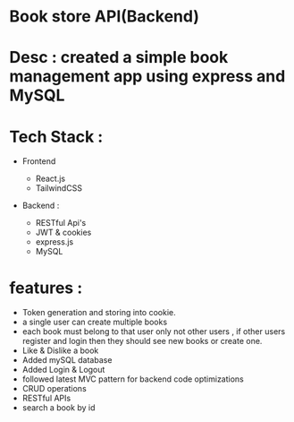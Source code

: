 # Book store API(Backend)

# Desc : created a simple book management app using express and MySQL 

# Tech Stack :
 - Frontend
   - React.js
   - TailwindCSS

 - Backend : 
    - RESTful Api's
    - JWT & cookies
    - express.js
    - MySQL

# features :
- Token generation and storing into cookie.
- a single user can create multiple books
- each book must belong to that user only not other users , if other users register and   login then they should see new books or create one.
- Like & Dislike a book
- Added mySQL database
- Added Login & Logout
- followed latest MVC pattern for backend code optimizations
- CRUD operations
- RESTful APIs
- search a book by id
